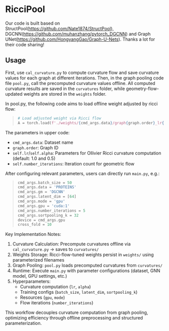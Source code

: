 RicciPool 
=============
Our code is built based on StructPool(https://github.com/Nate1874/StructPool), DGCNN(https://github.com/muhanzhang/pytorch_DGCNN) and Graph UNet(https://github.com/HongyangGao/Graph-U-Nets). Thanks a lot for their code sharing! 

Usage
------------
First, use `cal_curvature.py` to compute curvature flow and save curvature values for each graph at different iterations. Then, in the graph pooling code file `pool.py`, call the precomputed curvature values offline.  All computed curvature results are saved in the `curvatures` folder, while geometry-flow-updated weights are stored in the `weights` folder.  

In pool.py, the following code aims to load offline weight adjusted by ricci flow: 
> ```python
> # Load adjusted weight via Ricci flow
> A = torch.load(f'./weights/{cmd_args.data}/graph{graph.order}_lr{self.lr}_alpha{self.alpha}_iter{self.number_iterations}.pt')
> ```
The parameters in upper code:
- `cmd_args.data`: Dataset name  
- `graph.order`: Graph ID  
- `self.lr`/`self.alpha`: Parameters for Ollivier Ricci curvature computation (default: 1.0 and 0.5)  
- `self.number_iterations`: Iteration count for geometric flow  

 After configuring relevant parameters, users can directly run `main.py`, e.g.:  
> ```python
> cmd_args.batch_size = 50
> cmd_args.data = 'PROTEINS'
> cmd_args.gm = 'DGCNN'
> cmd_args.latent_dim = [64]
> cmd_args.mode = 'gpu'
> cmd_args.gpu = 'cuda:1'
> cmd_args.number_iterations = 5
> cmd_args.sortpooling_k = 32
> device = cmd_args.gpu
> cross_fold = 10
> ```

Key Implementation Notes:
1. Curvature Calculation: Precompute curvatures offline via `cal_curvature.py` → saves to `curvatures/`
2. Weights Storage: Ricci-flow-tuned weights persist in `weights/` using parameterized filenames  
3. Graph Pooling: `pool.py` loads precomputed curvatures from `curvatures/`  
4. Runtime: Execute `main.py` with parameter configurations (dataset, GNN model, GPU settings, etc.)  
5. Hyperparameters:  
   - Curvature computation (`lr`, `alpha`)  
   - Training configs (`batch_size`, `latent_dim`, `sortpooling_k`)  
   - Resources (`gpu`, `mode`)  
   - Flow iterations (`number_iterations`)  

This workflow decouples curvature computation from graph pooling, optimizing efficiency through offline preprocessing and structured parameterization.
